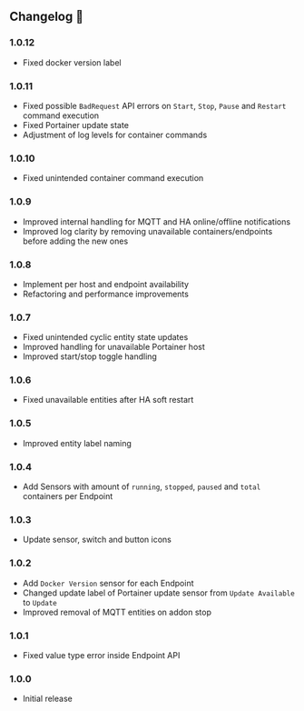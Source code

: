 ﻿## Changelog 🚀
### 1.0.12
- Fixed docker version label

### 1.0.11
- Fixed possible `BadRequest` API errors on `Start`, `Stop`, `Pause` and `Restart` command execution
- Fixed Portainer update state
- Adjustment of log levels for container commands

### 1.0.10
- Fixed unintended container command execution

### 1.0.9
- Improved internal handling for MQTT and HA online/offline notifications
- Improved log clarity by removing unavailable containers/endpoints before adding the new ones

### 1.0.8
- Implement per host and endpoint availability
- Refactoring and performance improvements

### 1.0.7
- Fixed unintended cyclic entity state updates
- Improved handling for unavailable Portainer host
- Improved start/stop toggle handling

### 1.0.6
- Fixed unavailable entities after HA soft restart

### 1.0.5
- Improved entity label naming

### 1.0.4
- Add Sensors with amount of `running`, `stopped`, `paused` and `total` containers per Endpoint

### 1.0.3
- Update sensor, switch and button icons

### 1.0.2
- Add `Docker Version` sensor for each Endpoint
- Changed update label of Portainer update sensor from `Update Available` to `Update`
- Improved removal of MQTT entities on addon stop

### 1.0.1
- Fixed value type error inside Endpoint API

### 1.0.0
- Initial release